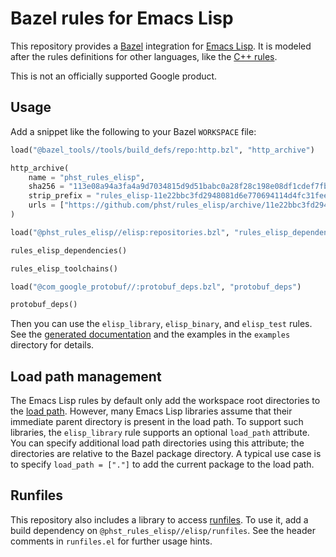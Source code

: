 # Bazel rules for Emacs Lisp

This repository provides a [Bazel][] integration for [Emacs Lisp][].  It is
modeled after the rules definitions for other languages, like the [C++
rules][].

This is not an officially supported Google product.

[Bazel]: https://bazel.build/
[Emacs Lisp]: https://www.gnu.org/software/emacs/manual/html_node/elisp/
[C++ rules]: https://docs.bazel.build/versions/3.0.0/be/c-cpp.html

## Usage

Add a snippet like the following to your Bazel `WORKSPACE` file:

```python
load("@bazel_tools//tools/build_defs/repo:http.bzl", "http_archive")

http_archive(
    name = "phst_rules_elisp",
    sha256 = "113e08a94a3fa4a9d7034815d9d51babc0a28f28c198e08df1cdef7fbb8e0922",
    strip_prefix = "rules_elisp-11e22bbc3fd2948081d6e770694114d4fc31feef",
    urls = ["https://github.com/phst/rules_elisp/archive/11e22bbc3fd2948081d6e770694114d4fc31feef.zip"],
)

load("@phst_rules_elisp//elisp:repositories.bzl", "rules_elisp_dependencies", "rules_elisp_toolchains")

rules_elisp_dependencies()

rules_elisp_toolchains()

load("@com_google_protobuf//:protobuf_deps.bzl", "protobuf_deps")

protobuf_deps()
```

Then you can use the `elisp_library`, `elisp_binary`, and `elisp_test` rules.
See the [generated documentation][] and the examples in the `examples`
directory for details.

[generated documentation]: documentation/elisp_defs.md

## Load path management

The Emacs Lisp rules by default only add the workspace root directories to the
[load path][].  However, many Emacs Lisp libraries assume that their immediate
parent directory is present in the load path.  To support such libraries, the
`elisp_library` rule supports an optional `load_path` attribute.  You can
specify additional load path directories using this attribute; the directories
are relative to the Bazel package directory.  A typical use case is to specify
`load_path = ["."]` to add the current package to the load path.

[load path]: https://www.gnu.org/software/emacs/manual/html_node/elisp/Library-Search.html

## Runfiles

This repository also includes a library to access [runfiles][].  To use it, add
a build dependency on `@phst_rules_elisp//elisp/runfiles`.  See the header
comments in `runfiles.el` for further usage hints.

[runfiles]: https://docs.bazel.build/versions/3.0.0/skylark/rules.html#runfiles
